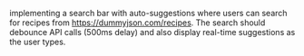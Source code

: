 implementing a search bar with auto-suggestions where users can
search for recipes from https://dummyjson.com/recipes. The search should
debounce API calls (500ms delay) and also display real-time suggestions
as the user types.
